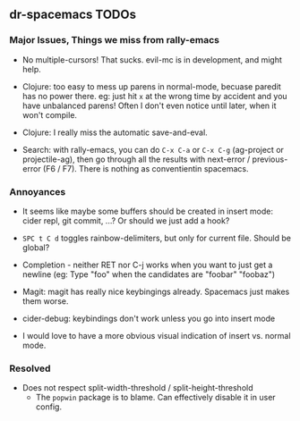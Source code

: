 ## dr-spacemacs TODOs

### Major Issues, Things we miss from rally-emacs

- No multiple-cursors! That sucks. evil-mc is in development, and might help.

- Clojure: too easy to mess up parens in normal-mode, becuase paredit has no power there. eg: just hit `x` at the wrong time by accident and you have unbalanced parens! Often I don't even notice until later, when it won't compile.

- Clojure: I really miss the automatic save-and-eval.

- Search: with rally-emacs, you can do `C-x C-a` or `C-x C-g` (ag-project or projectile-ag), then go through all the results with next-error / previous-error (F6 / F7). There is nothing as conventientin spacemacs.


### Annoyances

- It seems like maybe some buffers should be created in insert mode: cider repl, git commit, ...? Or should we just add a hook?

- `SPC t C d` toggles rainbow-delimiters, but only for current file. Should be global?

- Completion - neither RET nor C-j works when you want to just get a newline (eg: Type "foo" when the candidates are "foobar" "foobaz")

- Magit: magit has really nice keybingings already. Spacemacs just makes them worse.

- cider-debug: keybindings don't work unless you go into insert mode

- I would love to have a more obvious visual indication of insert vs. normal mode.

### Resolved

- Does not respect split-width-threshold / split-height-threshold
  - The `popwin` package is to blame. Can effectively disable it in user config.

